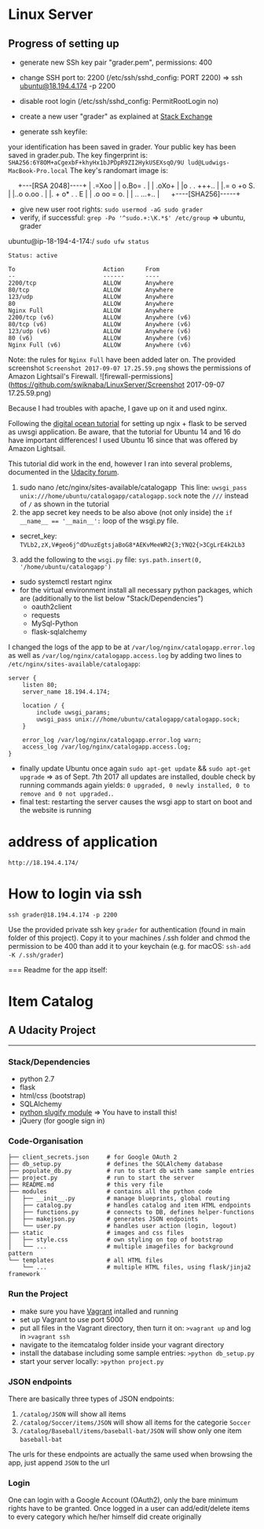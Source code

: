 # Linux Server
## Progress of setting up
- generate new SSh key pair "grader.pem", permissions: 400
- change SSH port to: 2200 (/etc/ssh/sshd_config: PORT 2200)
    => ssh ubuntu@18.194.4.174 -p 2200
- disable root login (/etc/ssh/sshd_config: PermitRootLogin no)
- create a new user "grader" as explained at [Stack Exchange](https://unix.stackexchange.com/questions/210228/add-a-user-wthout-password-but-with-ssh-and-public-key)

- generate ssh keyfile: 

your identification has been saved in grader.
Your public key has been saved in grader.pub.
The key fingerprint is:
`SHA256:6Y8OM+aCgexbF+khyHx1bJPDpR9ZI2HykUSEXsqO/9U lud@Ludwigs-MacBook-Pro.local`
The key's randomart image is:

      +---[RSA 2048]----+
      |       .=Xoo     |
      |      o.Bo= .    |
      |     .oXo+       |
      |o . . +++..      |
      |.= o +o S.       |
      |..o o.oo    .    |
      |.  + o* .  . E   |
      | .o oo = o.      |
      | ..  ...+..      |
      +----[SHA256]-----+

- give new user root rights: `sudo usermod -aG sudo grader`
- verify, if successful: `grep -Po '^sudo.+:\K.*$' /etc/group`
    => ubuntu, grader

ubuntu@ip-18-194-4-174:/ `sudo ufw status`

    Status: active

    To                         Action      From
    --                         ------      ----
    2200/tcp                   ALLOW       Anywhere
    80/tcp                     ALLOW       Anywhere
    123/udp                    ALLOW       Anywhere
    80                         ALLOW       Anywhere
    Nginx Full                 ALLOW       Anywhere
    2200/tcp (v6)              ALLOW       Anywhere (v6)
    80/tcp (v6)                ALLOW       Anywhere (v6)
    123/udp (v6)               ALLOW       Anywhere (v6)
    80 (v6)                    ALLOW       Anywhere (v6)
    Nginx Full (v6)            ALLOW       Anywhere (v6)

Note: the rules for `Nginx Full` have been added later on. The provided screenshot `Screenshot 2017-09-07 17.25.59.png` shows the permissions of Amazon Lightsail's Firewall.
![firewall-permissions](https://github.com/swiknaba/LinuxServer/Screenshot 2017-09-07 17.25.59.png)

Because I had troubles with apache, I gave up on it and used nginx.

Following the [digital ocean tutorial](https://www.digitalocean.com/community/tutorials/how-to-serve-flask-applications-with-uwsgi-and-nginx-on-ubuntu-16-04) for setting up ngix + flask to be served as uwsgi application. Be aware, that the tutorial for Ubuntu 14 and 16 do have important differences! I used Ubuntu 16 since that was offered by Amazon Lightsail.

This tutorial did work in the end, however I ran into several problems, documented in the [Udacity forum](https://discussions.udacity.com/t/solved-uwsgi-proxy-not-working-connection-refused-manual-starting-works/353197).
1. sudo nano /etc/nginx/sites-available/catalogapp
  This line: `uwsgi_pass unix:///home/ubuntu/catalogapp/catalogapp.sock` note the `///` instead of `/` as shown in the tutorial
2. the app secret key needs to be also above (not only inside) the `if __name__ == '__main__':` loop of the wsgi.py file.
- secret_key: `TVLb2,zX,V#geo6j^dD%uzEgtsjaBoG8*AEKvMeeWR2{3;YNQ2{>3CgLrE4k2Lb3`
3. add the following to the `wsgi.py` file: `sys.path.insert(0, '/home/ubuntu/catalogapp')`

- sudo systemctl restart nginx
- for the virtual environment install all necessary python packages, which are (additionally to the list below "Stack/Dependencies")
   - oauth2client
   - requests
   - MySql-Python
   - flask-sqlalchemy
   
I changed the logs of the app to be at `/var/log/nginx/catalogapp.error.log` as well as `/var/log/nginx/catalogapp.access.log` by adding two lines to `/etc/nginx/sites-available/catalogapp`:

    server {
        listen 80;
        server_name 18.194.4.174;
    
        location / {
            include uwsgi_params;
            uwsgi_pass unix:///home/ubuntu/catalogapp/catalogapp.sock;
        }
    
        error_log /var/log/nginx/catalogapp.error.log warn;
        access_log /var/log/nginx/catalogapp.access.log;
    }

- finally update Ubuntu once again `sudo apt-get update` && `sudo apt-get upgrade` => as of Sept. 7th 2017 all updates are installed, double check by running commands again yields: `0 upgraded, 0 newly installed, 0 to remove and 0 not upgraded.`.
- final test: restarting the server causes the wsgi app to start on boot and the website is running

# address of application

    http://18.194.4.174/

# How to login via ssh

    ssh grader@18.194.4.174 -p 2200
    
Use the provided private ssh key `grader` for authentication (found in main folder of this project). Copy it to your machines /.ssh folder and chmod the permission to be 400 than add it to your keychain (e.g. for macOS: `ssh-add -K /.ssh/grader`)


=== Readme for the app itself:

# Item Catalog
## A Udacity Project

***

### Stack/Dependencies
- python 2.7
- flask
- html/css (bootstrap)
- SQLAlchemy
- [python slugify module](https://github.com/un33k/python-slugify) => You have to install this!
- jQuery (for google sign in)


### Code-Organisation
    ├── client_secrets.json     # for Google OAuth 2
    ├── db_setup.py             # defines the SQLAlchemy database
    ├── populate_db.py          # run to start db with same sample entries
    ├── project.py              # run to start the server
    ├── README.md               # this very file
    ├── modules                 # contains all the python code
    │   ├── __init__.py         # manage blueprints, global routing
    │   ├── catalog.py          # handles catalog and item HTML endpoints
    │   ├── functions.py        # connects to DB, defines helper-functions
    │   ├── makejson.py         # generates JSON endpoints
    │   └── user.py             # handles user action (login, logout)
    ├── static                  # images and css files
    │   ├── style.css           # own styling on top of bootstrap
    │   └── ...                 # multiple imagefiles for background pattern
    └── templates               # all HTML files
        └── ...                 # multiple HTML files, using flask/jinja2 framework

### Run the Project
- make sure you have [Vagrant](https://www.vagrantup.com/intro/getting-started/index.html) intalled and running
- set up Vagrant to use port 5000
- put all files in the Vagrant directory, then turn it on: `>vagrant up` and log in `>vagrant ssh`
- navigate to the itemcatalog folder inside your vagrant directory
- install the database including some sample entries: `>python db_setup.py`
- start your server locally: `>python project.py`

### JSON endpoints
There are basically three types of JSON endpoints:

1. `/catalog/JSON` will show all items
2. `/catalog/Soccer/items/JSON` will show all items for the categorie `Soccer`
3. `/catalog/Baseball/items/baseball-bat/JSON` will show only one item `baseball-bat`

The urls for these endpoints are actually the same used when browsing the app, just append `JSON` to the url


### Login
One can login with a Google Account (OAuth2), only the bare minimum rights have to be granted. Once logged in a user can add/edit/delete items to every category which he/her himself did create originally
